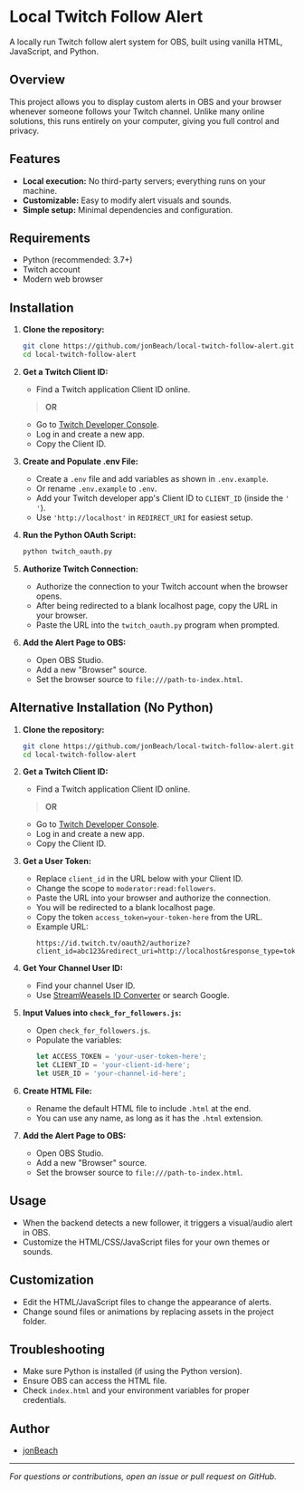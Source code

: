 # Local Twitch Follow Alert

A locally run Twitch follow alert system for OBS, built using vanilla HTML, JavaScript, and Python.

## Overview

This project allows you to display custom alerts in OBS and your browser whenever someone follows your Twitch channel. Unlike many online solutions, this runs entirely on your computer, giving you full control and privacy.

## Features

- **Local execution:** No third-party servers; everything runs on your machine.
- **Customizable:** Easy to modify alert visuals and sounds.
- **Simple setup:** Minimal dependencies and configuration.

## Requirements

- Python (recommended: 3.7+)
- Twitch account
- Modern web browser

## Installation

1. **Clone the repository:**
   ```bash
   git clone https://github.com/jonBeach/local-twitch-follow-alert.git
   cd local-twitch-follow-alert
   ```

2. **Get a Twitch Client ID:**
   - Find a Twitch application Client ID online.

   > **OR**

   - Go to [Twitch Developer Console](https://dev.twitch.tv/).
   - Log in and create a new app.
   - Copy the Client ID.

3. **Create and Populate .env File:**
   - Create a `.env` file and add variables as shown in `.env.example`.
   - Or rename `.env.example` to `.env`.
   - Add your Twitch developer app's Client ID to `CLIENT_ID` (inside the `' '`).
   - Use `'http://localhost'` in `REDIRECT_URI` for easiest setup.

4. **Run the Python OAuth Script:**
   ```bash
   python twitch_oauth.py
   ```

5. **Authorize Twitch Connection:**
   - Authorize the connection to your Twitch account when the browser opens.
   - After being redirected to a blank localhost page, copy the URL in your browser.
   - Paste the URL into the `twitch_oauth.py` program when prompted.

6. **Add the Alert Page to OBS:**
   - Open OBS Studio.
   - Add a new "Browser" source.
   - Set the browser source to `file:///path-to-index.html`.

## Alternative Installation (No Python)

1. **Clone the repository:**
   ```bash
   git clone https://github.com/jonBeach/local-twitch-follow-alert.git
   cd local-twitch-follow-alert
   ```

2. **Get a Twitch Client ID:**
   - Find a Twitch application Client ID online.

   > **OR**

   - Go to [Twitch Developer Console](https://dev.twitch.tv/).
   - Log in and create a new app.
   - Copy the Client ID.

3. **Get a User Token:**
   - Replace `client_id` in the URL below with your Client ID.
   - Change the scope to `moderator:read:followers`.
   - Paste the URL into your browser and authorize the connection.
   - You will be redirected to a blank localhost page.
   - Copy the token `access_token=your-token-here` from the URL.
   - Example URL:
     ```
     https://id.twitch.tv/oauth2/authorize?client_id=abc123&redirect_uri=http://localhost&response_type=token&scope=moderator:read:followers
     ```

4. **Get Your Channel User ID:**
   - Find your channel User ID.
   - Use [StreamWeasels ID Converter](https://www.streamweasels.com/tools/convert-twitch-username-to-user-id/) or search Google.

5. **Input Values into `check_for_followers.js`:**
   - Open `check_for_followers.js`.
   - Populate the variables:
     ```javascript
     let ACCESS_TOKEN = 'your-user-token-here';
     let CLIENT_ID = 'your-client-id-here';
     let USER_ID = 'your-channel-id-here';
     ```

6. **Create HTML File:**
   - Rename the default HTML file to include `.html` at the end.
   - You can use any name, as long as it has the `.html` extension.

7. **Add the Alert Page to OBS:**
   - Open OBS Studio.
   - Add a new "Browser" source.
   - Set the browser source to `file:///path-to-index.html`.

## Usage

- When the backend detects a new follower, it triggers a visual/audio alert in OBS.
- Customize the HTML/CSS/JavaScript files for your own themes or sounds.

## Customization

- Edit the HTML/JavaScript files to change the appearance of alerts.
- Change sound files or animations by replacing assets in the project folder.

## Troubleshooting

- Make sure Python is installed (if using the Python version).
- Ensure OBS can access the HTML file.
- Check `index.html` and your environment variables for proper credentials.

## Author

- [jonBeach](https://github.com/jonBeach)

---

*For questions or contributions, open an issue or pull request on GitHub.*